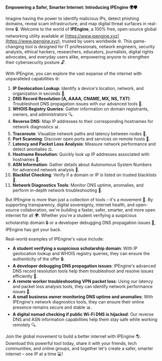 **Empowering a Safer, Smarter Internet: Introducing IPEngine 🌍🛡️**

Imagine having the power to identify malicious IPs, detect phishing domains, reveal scam infrastructure, and map digital threat surfaces in real-time 🔒. Welcome to the world of **IPEngine**, a 100% free, open-source global networking utility available at [https://www.ipengine.xyz](https://www.ipengine.xyz), trusted by users worldwide 🌐. This game-changing tool is designed for IT professionals, network engineers, security analysts, ethical hackers, researchers, educators, journalists, digital rights advocates, and everyday users alike, empowering anyone to strengthen their cybersecurity posture 🔓.

With IPEngine, you can explore the vast expanse of the internet with unparalleled capabilities 🌐:

1.  **IP Geolocation Lookup**: Identify a device's location, network, and organization in seconds 📍.
2.  **DNS Record Resolution (A, AAAA, CNAME, MX, NS, TXT)**: Troubleshoot DNS propagation issues with our advanced tools 📡.
3.  **WHOIS Registry Queries**: Gather information on domain registrants, owners, and administrators 🔍.
4.  **Reverse DNS**: Map IP addresses to their corresponding hostnames for network diagnostics 📊.
5.  **Traceroute**: Visualize network paths and latency between nodes 🔋.
6.  **Port Scanning**: Discover open ports and services on remote hosts 🔑.
7.  **Latency and Packet Loss Analysis**: Measure network performance and detect anomalies ⚖️.
8.  **Hostname Resolution**: Quickly look up IP addresses associated with hostnames 📣.
9.  **ASN Information**: Gather details about Autonomous System Numbers for advanced network analysis 🔌.
10. **Blacklist Checking**: Verify if a domain or IP is listed on trusted blacklists 🚫.
11. **Network Diagnostics Tools**: Monitor DNS uptime, anomalies, and perform in-depth network troubleshooting 🔧.

But IPEngine is more than just a collection of tools – it's a movement 🚀. By supporting transparency, digital sovereignty, internet health, and open-source collaboration, we're building a faster, safer, smarter, and more open internet for all 🌍. Whether you're a student verifying a suspicious scholarship domain 🔒 or a developer debugging DNS propagation issues 📡, IPEngine has got your back.

Real-world examples of IPEngine's value include:

*   **A student verifying a suspicious scholarship domain**: With IP geolocation lookup and WHOIS registry queries, they can ensure the authenticity of the offer 🔒.
*   **A developer debugging DNS propagation issues**: IPEngine's advanced DNS record resolution tools help them troubleshoot and resolve issues efficiently 📡.
*   **A remote worker troubleshooting VPN packet loss**: Using our latency and packet loss analysis tools, they can identify network performance issues 🔋.
*   **A small business owner monitoring DNS uptime and anomalies**: With IPEngine's network diagnostics tools, they can ensure their online presence remains secure and stable 📊.
*   **A digital nomad checking if public Wi-Fi DNS is hijacked**: Our reverse DNS and ASN information capabilities help them stay safe while working remotely 🔍.

Join the global movement to build a better internet with IPEngine 🌎. Download this powerful tool today, share it with your friends, tech communities, and online groups, and together let's create a safer, smarter internet – one IP at a time 💻!